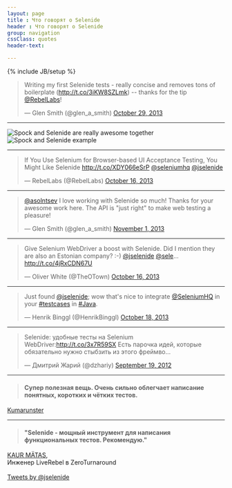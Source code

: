 ```yaml
---
layout: page
title : Что говорят о Selenide
header : Что говорят о Selenide
group: navigation
cssClass: quotes
header-text:

---
```

{% include JB/setup %}

<blockquote class="twitter-tweet"><p>Writing my first Selenide tests - really concise and removes tons of boilerplate (<a href="http://t.co/3iKW8SZLmk">http://t.co/3iKW8SZLmk</a>) -- thanks for the tip <a href="https://twitter.com/RebelLabs">@RebelLabs</a>!</p>&mdash; Glen Smith (@glen_a_smith) <a href="https://twitter.com/glen_a_smith/statuses/394997859524698112">October 29, 2013</a></blockquote>

<hr class="divider"/>

![Spock and Selenide are really awesome together]({{BASE_PATH}}/images/2013/07/spock_and_selenide_tweet.png)
![Spock and Selenide example]({{BASE_PATH}}/images/2013/07/spock_and_selenide.jpg)

<hr class="divider"/>

<blockquote class="twitter-tweet"><p>If You Use Selenium for Browser-based UI Acceptance Testing, You Might Like Selenide <a href="http://t.co/XDY066eSrP">http://t.co/XDY066eSrP</a> <a href="https://twitter.com/SeleniumHQ">@seleniumhq</a> <a href="https://twitter.com/jselenide">@jselenide</a></p>&mdash; RebelLabs (@RebelLabs) <a href="https://twitter.com/RebelLabs/statuses/390502499863785472">October 16, 2013</a></blockquote>

<hr class="divider"/>

<blockquote class="twitter-tweet"><p><a href="https://twitter.com/asolntsev">@asolntsev</a> I love working with Selenide so much! Thanks for your awesome work here. The API is &quot;just right&quot; to make web testing a pleasure!</p>&mdash; Glen Smith (@glen_a_smith) <a href="https://twitter.com/glen_a_smith/statuses/396158312544079872">November 1, 2013</a></blockquote>

<hr class="divider"/>

<blockquote class="twitter-tweet"><p>Give Selenium WebDriver a boost with Selenide. Did I mention they are also an Estonian company? :-) <a href="https://twitter.com/jselenide">@jselenide</a> <a href="https://twitter.com/sele">@sele</a>…<a href="http://t.co/4jRxCDN67U">http://t.co/4jRxCDN67U</a></p>&mdash; Oliver White (@TheOTown) <a href="https://twitter.com/TheOTown/statuses/390478286217678848">October 16, 2013</a></blockquote>

<hr class="divider"/>

<blockquote class="twitter-tweet"><p>Just found <a href="https://twitter.com/jselenide">@jselenide</a>; wow that&#39;s nice to integrate <a href="https://twitter.com/SeleniumHQ">@SeleniumHQ</a> in your <a href="https://twitter.com/search?q=%23testcases&amp;src=hash">#testcases</a> in <a href="https://twitter.com/search?q=%23Java&amp;src=hash">#Java</a>.</p>&mdash; Henrik Binggl (@HenrikBinggl) <a href="https://twitter.com/HenrikBinggl/statuses/391201227041542145">October 18, 2013</a></blockquote>

<hr class="divider"/>

<blockquote class="twitter-tweet"><p>Selenide: удобные тесты на Selenium WebDriver:<a href="http://t.co/3x7R59SX">http://t.co/3x7R59SX</a> Есть парочка идей, которые обязательно нужно стыбзить из этого фреймво...</p>&mdash; Дмитрий Жарий (@dzhariy) <a href="https://twitter.com/dzhariy/statuses/248553108484022273">September 19, 2012</a></blockquote>

<!--
Дмитрий Жарий:
Selenide: удобные тесты на Selenium WebDriver. Есть парочка идей, которые обязательно нужно стыбзить из этого фреймворка.
-->

<hr class="divider"/>

<blockquote>
  <h4>Супер полезная вещь. Очень сильно облегчает написание понятных, коротких и чётких тестов.</h4>
</blockquote>
<div class="author"><a href="http://habrahabr.ru/post/192742/#comment_6697466">Kumarunster</a></div>

<hr class="divider"/>

<blockquote>
  <h4>"Selenide - мощный инструмент для написания функциональных тестов. Рекомендую."</h4>
</blockquote>
<div class="right"><a href="http://zeroturnaround.com/rebellabs/if-you-use-selenium-for-browser-based-ui-acceptance-testing-you-might-like-selenide/">KAUR MÄTAS</a>, <br/> Инженер LiveRebel в ZeroTurnaround</div>

<div class="vspace"></div>

<div class="wrapper-content center">
  <section>
    <br/>
    <a class="twitter-timeline" href="https://twitter.com/jselenide" data-widget-id="397446026996359168">Tweets by @jselenide</a>
    <script>!function(d,s,id){var js,fjs=d.getElementsByTagName(s)[0],p=/^http:/.test(d.location)?'http':'https';if(!d.getElementById(id)){js=d.createElement(s);js.id=id;js.src=p+"://platform.twitter.com/widgets.js";fjs.parentNode.insertBefore(js,fjs);}}(document,"script","twitter-wjs");</script>
  </section>
</div>

